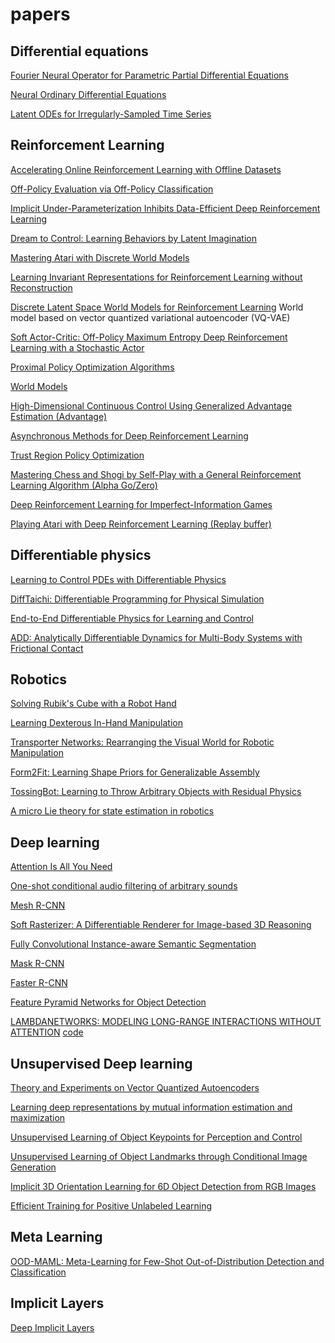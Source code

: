# papers

## Differential equations

[Fourier Neural Operator for Parametric Partial Differential Equations](https://arxiv.org/abs/2010.08895)

[Neural Ordinary Differential Equations](https://arxiv.org/abs/1806.07366)

[Latent ODEs for Irregularly-Sampled Time Series](https://arxiv.org/abs/1907.03907.pdf)

[]()

[]()


## Reinforcement Learning



[Accelerating Online Reinforcement Learning with Offline Datasets](https://awacrl.github.io/)

[Off-Policy Evaluation via Off-Policy Classification](https://arxiv.org/pdf/1906.01624.pdf)

[Implicit Under-Parameterization Inhibits Data-Efficient Deep Reinforcement Learning](https://arxiv.org/abs/2010.14498)

[Dream to Control: Learning Behaviors by Latent Imagination](https://arxiv.org/abs/1912.01603)

[Mastering Atari with Discrete World Models](https://danijar.com/project/dreamerv2/)

[Learning Invariant Representations for Reinforcement Learning without Reconstruction](https://arxiv.org/abs/2006.10742)

[Discrete Latent Space World Models for Reinforcement Learning](https://arxiv.org/abs/2010.05767)  World model based on vector quantized variational autoencoder (VQ-VAE)

[Soft Actor-Critic: Off-Policy Maximum Entropy Deep Reinforcement Learning with a Stochastic Actor](https://arxiv.org/abs/1801.01290)

[Proximal Policy Optimization Algorithms](https://arxiv.org/abs/1707.06347)

[World Models](https://arxiv.org/abs/1803.10122)

[High-Dimensional Continuous Control Using Generalized Advantage Estimation (Advantage) ](https://arxiv.org/abs/1506.02438)

[Asynchronous Methods for Deep Reinforcement Learning ](https://arxiv.org/abs/1602.01783)

[Trust Region Policy Optimization](https://arxiv.org/abs/1502.05477)

[Mastering Chess and Shogi by Self-Play with a General Reinforcement Learning Algorithm (Alpha Go/Zero) ](https://arxiv.org/abs/1712.01815)

[Deep Reinforcement Learning for Imperfect-Information Games](https://arxiv.org/abs/2007.13544)

[]()

[Playing Atari with Deep Reinforcement Learning (Replay buffer) ](https://arxiv.org/abs/1312.5602)

## Differentiable physics

[Learning to Control PDEs with Differentiable Physics](https://arxiv.org/abs/2001.07457)

[DiffTaichi: Differentiable Programming for Physical Simulation](https://arxiv.org/abs/1910.00935)

[End-to-End Differentiable Physics for Learning and Control](http://papers.nips.cc/paper/7948-end-to-end-differentiable-physics-for-learning-and-control)

[ADD: Analytically Differentiable Dynamics for Multi-Body Systems with Frictional Contact](https://arxiv.org/abs/2007.00987)

[]()

## Robotics

[Solving Rubik's Cube with a Robot Hand](https://arxiv.org/abs/1910.07113)

[Learning Dexterous In-Hand Manipulation](https://arxiv.org/pdf/1808.00177.pdf)

[Transporter Networks: Rearranging the Visual World for Robotic Manipulation](https://arxiv.org/abs/2010.14406)

[Form2Fit: Learning Shape Priors for Generalizable Assembly](https://form2fit.github.io/)

[TossingBot: Learning to Throw Arbitrary Objects with Residual Physics](https://arxiv.org/abs/1903.11239)

[A micro Lie theory for state estimation in robotics](https://arxiv.org/pdf/1812.01537.pdf)

[](https://arxiv.org/pdf/2011.06507.pdf)

## Deep learning

[Attention Is All You Need](https://arxiv.org/abs/1706.03762)

[One-shot conditional audio filtering of arbitrary sounds](https://arxiv.org/abs/2011.02421)

[Mesh R-CNN](https://arxiv.org/abs/1906.02739)

[Soft Rasterizer: A Differentiable Renderer for Image-based 3D Reasoning](https://arxiv.org/abs/1904.01786.pdf)

[Fully Convolutional Instance-aware Semantic Segmentation](https://arxiv.org/abs/1611.07709.pdf)

[Mask R-CNN](https://arxiv.org/abs/1703.06870.pdf)

[Faster R-CNN](https://arxiv.org/abs/1506.01497.pdf)

[Feature Pyramid Networks for Object Detection](https://arxiv.org/pdf/1612.03144.pdf)

[LAMBDANETWORKS: MODELING LONG-RANGE INTERACTIONS WITHOUT ATTENTION](https://arxiv.org/abs/2102.08602.pdf) [code](https://github.com/d-li14/lambda.pytorch)


## Unsupervised Deep learning

[Theory and Experiments on Vector Quantized Autoencoders](https://arxiv.org/abs/1805.11063)

[Learning deep representations by mutual information estimation and maximization](https://arxiv.org/abs/1808.06670)

[Unsupervised Learning of Object Keypoints for Perception and Control](https://arxiv.org/abs/1906.11883)

[Unsupervised Learning of Object Landmarks through Conditional Image Generation](http://www.robots.ox.ac.uk/~vgg/research/unsupervised_landmarks/)

[Implicit 3D Orientation Learning for 6D Object Detection from RGB Images](https://arxiv.org/abs/1902.01275)

[Efficient Training for Positive Unlabeled Learning](https://arxiv.org/abs/1608.06807)


## Meta Learning

[OOD-MAML: Meta-Learning for Few-Shot Out-of-Distribution Detection and Classification](https://proceedings.neurips.cc/paper/2020/file/28e209b61a52482a0ae1cb9f5959c792-Paper.pdf)

## Implicit Layers

[Deep Implicit Layers](http://implicit-layers-tutorial.org/introduction/)
